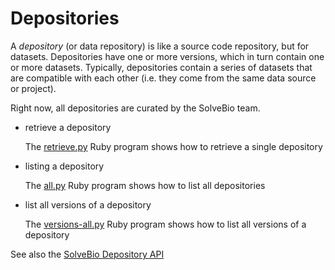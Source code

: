 # Depositories

A *depository* (or data repository) is like a source code repository,
but for datasets. Depositories have one or more versions, which in
turn contain one or more datasets. Typically, depositories contain a
series of datasets that are compatible with each other (i.e. they come
from the same data source or project).

Right now, all depositories are curated by the SolveBio team.

* retrieve a depository

    The [retrieve.py](https://github.com/solvebio/solvebio-ruby/blob/demos/demo/depository/retrieve.py) Ruby program shows how to retrieve a single depository

* listing a depository

    The [all.py](https://github.com/solvebio/solvebio-ruby/blob/demos/demo/depository/all.py) Ruby program shows how to list all depositories

* list all versions of a depository

    The [versions-all.py](https://github.com/solvebio/solvebio-ruby/blob/demos/demo/depository/all.py) Ruby program shows how to list all versions
    of a depository

See also the [SolveBio Depository API](https://www.solvebio.com/docs/api/#depositories)

